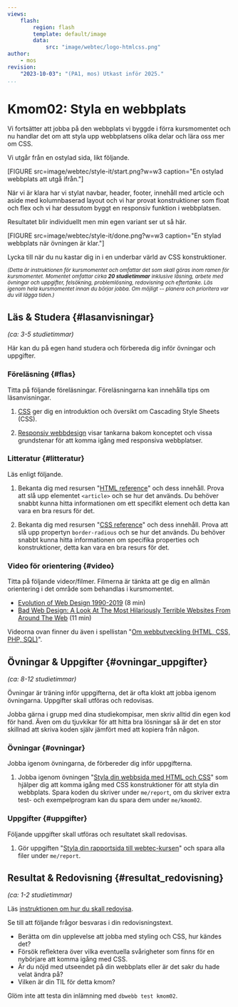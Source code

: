 ```yaml
---
views:
    flash:
        region: flash
        template: default/image
        data:
            src: "image/webtec/logo-htmlcss.png"
author:
    - mos
revision:
    "2023-10-03": "(PA1, mos) Utkast inför 2025."
...
```

Kmom02: Styla en webbplats
==================================

Vi fortsätter att jobba på den webbplats vi byggde i förra kursmomentet och nu handlar det om att styla upp webbplatsens olika delar och lära oss mer om CSS.

Vi utgår från en ostylad sida, likt följande.

[FIGURE src=image/webtec/style-it/start.png?w=w3 caption="En ostylad webbplats att utgå ifrån."]

När vi är klara har vi stylat navbar, header, footer, innehåll med article och aside med kolumnbaserad layout och vi har provat konstruktioner som float och flex och vi har dessutom byggt en responsiv funktion i webbplatsen.

Resultatet blir individuellt men min egen variant ser ut så här.

[FIGURE src=image/webtec/style-it/done.png?w=w3 caption="En stylad webbplats när övningen är klar."]

Lycka till när du nu kastar dig in i en underbar värld av CSS konstruktioner.

<small><i>(Detta är instruktionen för kursmomentet och omfattar det som skall göras inom ramen för kursmomentet. Momentet omfattar cirka **20 studietimmar** inklusive läsning, arbete med övningar och uppgifter, felsökning, problemlösning, redovisning och eftertanke. Läs igenom hela kursmomentet innan du börjar jobba. Om möjligt -- planera och prioritera var du vill lägga tiden.)</i></small>



Läs & Studera  {#lasanvisningar}
---------------------------------

*(ca: 3-5 studietimmar)*

Här kan du på egen hand studera och förbereda dig inför övningar och uppgifter.



### Föreläsning {#flas}

Titta på följande föreläsningar. Föreläsningarna kan innehålla tips om läsanvisningar.

1. [CSS](./../forelasning/css) ger dig en introduktion och översikt om Cascading Style Sheets (CSS).

1. [Responsiv webbdesign](./../forelasning/responsiv-webbdesign) visar tankarna bakom konceptet och vissa grundstenar för att komma igång med responsiva webbplatser.



### Litteratur  {#litteratur}

<!--
* Nuvarande läsresurser är mestadels uppslagsverk och referens, det är bra men någon enklare läsresurs vore bra.
* Det behövs bättre läsreferenser som ger en enklare introduktion till CSS. 
* kanske en artikel om responsive webbdesign.
-->

Läs enligt följande.

1. Bekanta dig med resursen "[HTML reference](https://developer.mozilla.org/en-US/docs/Web/HTML/Reference)" och dess innehåll. Prova att slå upp elementet `<article>` och se hur det används. Du behöver snabbt kunna hitta informationen om ett specifikt element och detta kan vara en bra resurs för det.

1. Bekanta dig med resursen "[CSS reference](https://developer.mozilla.org/en-US/docs/Web/CSS/Reference)" och dess innehåll. Prova att slå upp propertyn `border-radious` och se hur det används. Du behöver snabbt kunna hitta informationen om specifika properties och konstruktioner, detta kan vara en bra resurs för det.



### Video för orientering {#video}

Titta på följande videor/filmer. Filmerna är tänkta att ge dig en allmän orientering i det område som behandlas i kursmomentet.

* [Evolution of Web Design 1990-2019](https://www.youtube.com/watch?v=XYTwYmOjqQs) (8 min)
* [Bad Web Design: A Look At The Most Hilariously Terrible Websites From Around The Web](https://www.youtube.com/watch?v=6befMTTTTRQ) (11 min)

Videorna ovan finner du även i spellistan "[Om webbutveckling (HTML, CSS, PHP, SQL)](https://www.youtube.com/playlist?list=PLKtP9l5q3ce-Qp6DTS_2s6q-Br66ufoWc)".



Övningar & Uppgifter  {#ovningar_uppgifter}
-------------------------------------------

*(ca: 8-12 studietimmar)*

Övningar är träning inför uppgifterna, det är ofta klokt att jobba igenom övningarna. Uppgifter skall utföras och redovisas.

Jobba gärna i grupp med dina studiekompisar, men skriv alltid din egen kod för hand. Även om du tjuvkikar för att hitta bra lösningar så är det en stor skillnad att skriva koden själv jämfört med att kopiera från någon.



### Övningar {#ovningar}

Jobba igenom övningarna, de förbereder dig inför uppgifterna.

1. Jobba igenom övningen "[Styla din webbsida med HTML och CSS](kunskap/styla-din-webbsida-med-html-och-css)" som hjälper dig att komma igång med CSS konstruktioner för att styla din webbplats. Spara koden du skriver under `me/report`, om du skriver extra test- och exempelprogram kan du spara dem under `me/kmom02`.

<!--
* Övningen/artikel känns rätt stabil och gedigen.

* html/css-guiden används inte mer, är det ett problem eller räcker det att övningarna i kmom01/02 har ersatt den? Man kan göra en handfull övningar/exempelprogram där man stylar specifika saker och spelar in videor kopplade till exempelkoden som kan ligga under `example/css`.  Kanske är detta något som kan ligga utöver övningsartikeln och bygga vidare på den.
    * navbar
    * header
    * column layout
    * flex
    * float
    * block model
* Varje del i artikeln kan ha en referensimplementation i example/css som kan byggas till en övning/vide i sig själv.

* labb i php vore nog bra.

-->

### Uppgifter {#uppgifter}

Följande uppgifter skall utföras och resultatet skall redovisas.

1. Gör uppgiften "[Styla din rapportsida till webtec-kursen](uppgift/styla-din-rapport-sida-till-webtec-kursen)" och spara alla filer under `me/report`.



<!--
### Överkurs och extra uppgifter {#extra}

Här följer extra uppgifter som du kan utföra för att lära dig mer, om du har tid, lust och energi.

* Prova att skapa en "dark mode" av din webbplats, förutsatt att den är ljus. Annars får du skapa en ljus version av din mörka webbplats. Det finns ett exempel i ditt kursrepo under `example/css/dark_mode` som visar hur du kan skapa och växla mellan en mörk och ljus version av din webbplats. Integrera liknande funktionalitet i din `me/report`.

* Gör extrauppgift likt stilväljare "[Att bygga en styleväljare till sin webbplats](kunskap/att-bygga-en-stylevaljare-till-sin-webbplats)".

* När man bygger en responsiv webbplats kan man också behöva en responsiv meny som anpassar sig efter webbläsarens bredd. Studera exempelkoden under ditt kursrepo `example/css/responsiv_menu` och försök sedan att lägga till en motsvarande responsiv meny i din `me/report`.

* Det vore bra om man kunde sprida ut css över hela kursen, små delar i varje kmom.

-->



Resultat & Redovisning  {#resultat_redovisning}
-----------------------------------------------

*(ca: 1-2 studietimmar)*

Läs [instruktionen om hur du skall redovisa](./../redovisa).

Se till att följande frågor besvaras i din redovisningstext.

* Berätta om din upplevelse att jobba med styling och CSS, hur kändes det?
* Försök reflektera över vilka eventuella svårigheter som finns för en nybörjare att komma igång med CSS.
* Är du nöjd med utseendet på din webbplats eller är det sakr du hade velat ändra på?
* Vilken är din TIL för detta kmom?

<!--
* Gjorde du någon av extrauppgifterna och berätta isåfall hur du tänkte och gick tillväga samt vad du tyckte om resultatet.
-->

Glöm inte att testa din inlämning med `dbwebb test kmom02`.
